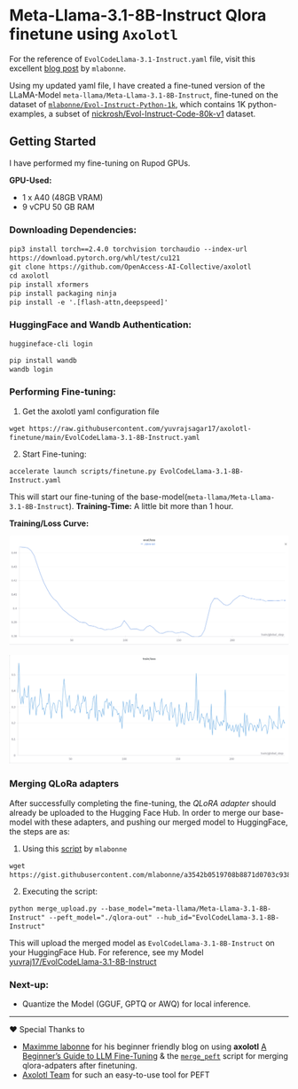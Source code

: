﻿# Meta-Llama-3.1-8B-Instruct Qlora finetune using `Axolotl`

For the reference of `EvolCodeLlama-3.1-Instruct.yaml` file, visit this excellent [blog post](https://mlabonne.github.io/blog/posts/A_Beginners_Guide_to_LLM_Finetuning.html) by `mlabonne`.

Using my updated yaml file, I have created a fine-tuned version of the LLaMA-Model `meta-llama/Meta-Llama-3.1-8B-Instruct`, fine-tuned on the dataset of [`mlabonne/Evol-Instruct-Python-1k`](https://huggingface.co/datasets/mlabonne/Evol-Instruct-Python-1k), which contains 1K python-examples, a subset of [nickrosh/Evol-Instruct-Code-80k-v1](https://huggingface.co/datasets/nickrosh/Evol-Instruct-Code-80k-v1) dataset.

## Getting Started

I have performed my fine-tuning on Rupod GPUs.

**GPU-Used:**

- 1 x A40 (48GB VRAM)
- 9 vCPU 50 GB RAM

### Downloading Dependencies:

```
pip3 install torch==2.4.0 torchvision torchaudio --index-url https://download.pytorch.org/whl/test/cu121
git clone https://github.com/OpenAccess-AI-Collective/axolotl
cd axolotl
pip install xformers
pip install packaging ninja
pip install -e '.[flash-attn,deepspeed]'
```

### HuggingFace and Wandb Authentication:

```
huggineface-cli login
```

```
pip install wandb
wandb login
```

### Performing Fine-tuning:

1. Get the axolotl yaml configuration file

```
wget https://raw.githubusercontent.com/yuvrajsagar17/axolotl-finetune/main/EvolCodeLlama-3.1-8B-Instruct.yaml

```

2. Start Fine-tuning:

```
accelerate launch scripts/finetune.py EvolCodeLlama-3.1-8B-Instruct.yaml

```

This will start our fine-tuning of the base-model(`meta-llama/Meta-Llama-3.1-8B-Instruct`).
**Training-Time:** A little bit more than 1 hour.

**Training/Loss Curve:**

![Eval/Loss Image](eval-loss.png)

![Train/Loss Image](train-loss.png)

### Merging QLoRa adapters

After successfully completing the fine-tuning, the _QLoRA adapter_ should already be uploaded to the Hugging Face Hub. In order to merge our base-model with these adapters, and pushing our merged model to HuggingFace, the steps are as:

1. Using this [script](https://gist.github.com/mlabonne/a3542b0519708b8871d0703c938bba9f) by `mlabonne`

```
wget https://gist.githubusercontent.com/mlabonne/a3542b0519708b8871d0703c938bba9f/raw/60abc5afc07f9d843bc23d56f4e0b7ab072c4a62/merge_peft.py
```

2. Executing the script:

```
python merge_upload.py --base_model="meta-llama/Meta-Llama-3.1-8B-Instruct" --peft_model="./qlora-out" --hub_id="EvolCodeLlama-3.1-8B-Instruct"
```

This will upload the merged model as `EvolCodeLlama-3.1-8B-Instruct` on your HuggingFace Hub.
For reference, see my Model [yuvraj17/EvolCodeLlama-3.1-8B-Instruct](https://huggingface.co/yuvraj17/EvolCodeLlama-3.1-8B-Instruct)

### Next-up:

- Quantize the Model (GGUF, GPTQ or AWQ) for local inference.

---

♥ Special Thanks to

- [Maximme labonne](https://github.com/mlabonne) for his beginner friendly blog on using **axolotl** [A Beginner’s Guide to LLM Fine-Tuning](https://mlabonne.github.io/blog/posts/A_Beginners_Guide_to_LLM_Finetuning.html) & the [`merge_peft`](https://gist.github.com/mlabonne/a3542b0519708b8871d0703c938bba9f) script for merging qlora-adpaters after finetuning.
- [Axolotl Team](https://github.com/axolotl-ai-cloud/axolotl) for such an easy-to-use tool for PEFT
